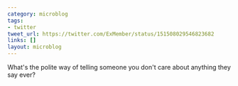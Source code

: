 ```yaml
---
category: microblog
tags:
- twitter
tweet_url: https://twitter.com/ExMember/status/151508029546823682
links: []
layout: microblog
---
```

What's the polite way of telling someone you don't care about anything they say ever?
